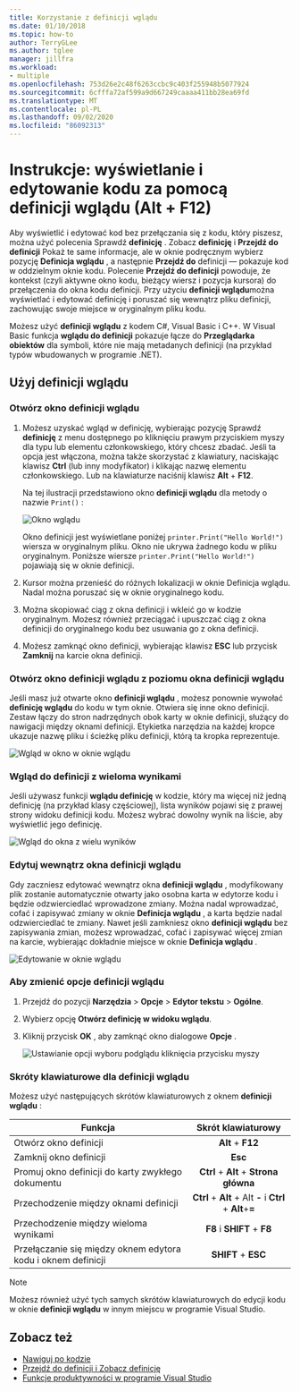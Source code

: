 ```yaml
---
title: Korzystanie z definicji wglądu
ms.date: 01/10/2018
ms.topic: how-to
author: TerryGLee
ms.author: tglee
manager: jillfra
ms.workload:
- multiple
ms.openlocfilehash: 753d26e2c48f6263ccbc9c403f255948b5077924
ms.sourcegitcommit: 6cfffa72af599a9d667249caaaa411bb28ea69fd
ms.translationtype: MT
ms.contentlocale: pl-PL
ms.lasthandoff: 09/02/2020
ms.locfileid: "86092313"
---
```

# <a name="how-to-view-and-edit-code-by-using-peek-definition-altf12"></a>Instrukcje: wyświetlanie i edytowanie kodu za pomocą definicji wglądu (Alt + F12)

Aby wyświetlić i edytować kod bez przełączania się z kodu, który piszesz, można użyć polecenia Sprawdź **definicję** . Zobacz **definicję** i **Przejdź do definicji** Pokaż te same informacje, ale w oknie podręcznym wybierz pozycję **Definicja wglądu** , a następnie **Przejdź do** definicji — pokazuje kod w oddzielnym oknie kodu. Polecenie **Przejdź do definicji** powoduje, że kontekst (czyli aktywne okno kodu, bieżący wiersz i pozycja kursora) do przełączenia do okna kodu definicji. Przy użyciu **definicji wglądu**można wyświetlać i edytować definicję i poruszać się wewnątrz pliku definicji, zachowując swoje miejsce w oryginalnym pliku kodu.

Możesz użyć **definicji wglądu** z kodem C#, Visual Basic i C++. W Visual Basic funkcja **wglądu do definicji** pokazuje łącze do **Przeglądarka obiektów** dla symboli, które nie mają metadanych definicji (na przykład typów wbudowanych w programie .NET).

## <a name="use-peek-definition"></a>Użyj definicji wglądu

### <a name="open-a-peek-definition-window"></a>Otwórz okno definicji wglądu

1. Możesz uzyskać wgląd w definicję, wybierając pozycję Sprawdź **definicję** z menu dostępnego po kliknięciu prawym przyciskiem myszy dla typu lub elementu członkowskiego, który chcesz zbadać. Jeśli ta opcja jest włączona, można także skorzystać z klawiatury, naciskając klawisz **Ctrl** (lub inny modyfikator) i klikając nazwę elementu członkowskiego. Lub na klawiaturze naciśnij klawisz **Alt** + **F12**.

     Na tej ilustracji przedstawiono okno **definicji wglądu** dla metody o nazwie `Print()` :

     ![Okno wglądu](../ide/media/peekwindow.png)

     Okno definicji jest wyświetlane poniżej `printer.Print("Hello World!")` wiersza w oryginalnym pliku. Okno nie ukrywa żadnego kodu w pliku oryginalnym. Poniższe wiersze `printer.Print("Hello World!")` pojawiają się w oknie definicji.

1. Kursor można przenieść do różnych lokalizacji w oknie Definicja wglądu. Nadal można poruszać się w oknie oryginalnego kodu.

1. Można skopiować ciąg z okna definicji i wkleić go w kodzie oryginalnym. Możesz również przeciągać i upuszczać ciąg z okna definicji do oryginalnego kodu bez usuwania go z okna definicji.

1. Możesz zamknąć okno definicji, wybierając klawisz **ESC** lub przycisk **Zamknij** na karcie okna definicji.

### <a name="open-a-peek-definition-window-from-within-a-peek-definition-window"></a>Otwórz okno definicji wglądu z poziomu okna definicji wglądu

Jeśli masz już otwarte okno **definicji wglądu** , możesz ponownie wywołać **definicję wglądu** do kodu w tym oknie. Otwiera się inne okno definicji. Zestaw łączy do stron nadrzędnych obok karty w oknie definicji, służący do nawigacji między oknami definicji. Etykietka narzędzia na każdej kropce ukazuje nazwę pliku i ścieżkę pliku definicji, którą ta kropka reprezentuje.

   ![Wgląd w okno w oknie wglądu](../ide/media/peekwithinpeek.png)

### <a name="peek-definition-with-multiple-results"></a>Wgląd do definicji z wieloma wynikami

Jeśli używasz funkcji **wglądu definicję** w kodzie, który ma więcej niż jedną definicję (na przykład klasy częściowej), lista wyników pojawi się z prawej strony widoku definicji kodu. Możesz wybrać dowolny wynik na liście, aby wyświetlić jego definicję.

   ![Wgląd do okna z wielu wyników](../ide/media/peekmultiple.png)

### <a name="edit-inside-the-peek-definition-window"></a>Edytuj wewnątrz okna definicji wglądu

Gdy zaczniesz edytować wewnątrz okna **definicji wglądu** , modyfikowany plik zostanie automatycznie otwarty jako osobna karta w edytorze kodu i będzie odzwierciedlać wprowadzone zmiany. Można nadal wprowadzać, cofać i zapisywać zmiany w oknie **Definicja wglądu** , a karta będzie nadal odzwierciedlać te zmiany. Nawet jeśli zamkniesz okno **definicji wglądu** bez zapisywania zmian, możesz wprowadzać, cofać i zapisywać więcej zmian na karcie, wybierając dokładnie miejsce w oknie **Definicja wglądu** .

   ![Edytowanie w oknie wglądu](../ide/media/peekedit.png)

### <a name="to-change-options-for-peek-definition"></a>Aby zmienić opcje definicji wglądu

1. Przejdź do pozycji **Narzędzia**  >  **Opcje**  >  **Edytor tekstu**  >  **Ogólne**.

1. Wybierz opcję **Otwórz definicję w widoku wglądu**.

1. Kliknij przycisk **OK** , aby zamknąć okno dialogowe **Opcje** .

   ![Ustawianie opcji wyboru podglądu kliknięcia przycisku myszy](../ide/media/editor_options_peek_view.png)

### <a name="keyboard-shortcuts-for-peek-definition"></a>Skróty klawiaturowe dla definicji wglądu

Możesz użyć następujących skrótów klawiaturowych z oknem **definicji wglądu** :

|Funkcja|Skrót klawiaturowy|
|-------------------|:-----------------------:|
|Otwórz okno definicji|**Alt** + **F12**|
|Zamknij okno definicji|**Esc**|
|Promuj okno definicji do karty zwykłego dokumentu|**Ctrl** + **Alt** + **Strona główna**|
|Przechodzenie między oknami definicji|**Ctrl** + **Alt** + Alt **-** i **Ctrl** + **Alt**+**=**|
|Przechodzenie między wieloma wynikami|**F8** i **SHIFT** + **F8**|
|Przełączanie się między oknem edytora kodu i oknem definicji|**SHIFT** + **ESC**|

> [!NOTE]
> Możesz również użyć tych samych skrótów klawiaturowych do edycji kodu w oknie **definicji wglądu** w innym miejscu w programie Visual Studio.

## <a name="see-also"></a>Zobacz też

- [Nawiguj po kodzie](../ide/navigating-code.md)
- [Przejdź do definicji i Zobacz definicję](../ide/go-to-and-peek-definition.md)
- [Funkcje produktywności w programie Visual Studio](../ide/productivity-features.md)
